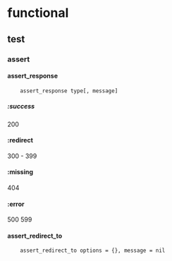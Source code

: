 # functional
## test
### assert
#### assert_response

        assert_response type[, message]

##### :success
200
#### :redirect
300 - 399
#### :missing
404
#### :error
500 599

#### assert_redirect_to

        assert_redirect_to options = {}, message = nil
